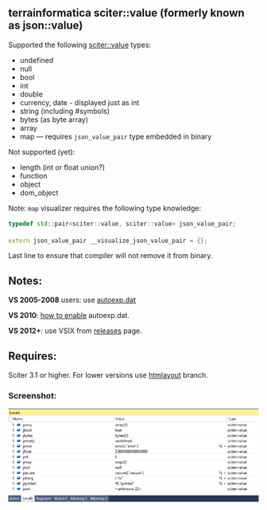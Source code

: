 ## terrainformatica sciter::value (formerly known as json::value)

Supported the following [sciter::value](http://terrainformatica.com/forums/topic.php?id=670) types:

* undefined
* null
* bool
* int
* double
* currency, date - displayed just as int
* string (including #symbols)
* bytes (as byte array)
* array
* map — requires `json_value_pair` type embedded in binary


Not supported (yet):

* length (int or float union?)
* function
* object
* dom_object


Note: `map` visualizer requires the following type knowledge:

```cpp
typedef std::pair<sciter::value, sciter::value> json_value_pair;

extern json_value_pair __visualize_json_value_pair = {};
```

Last line to ensure that compiler will not remove it from binary.

## Notes:

**VS 2005-2008** users: use [autoexp.dat](autoexp.dat.txt)

**VS 2010**: [how to enable](http://stackoverflow.com/a/21008426/736762) autoexp.dat.

**VS 2012+**: use VSIX from [releases](https://github.com/pravic/json-value-visualizer/releases) page.


## Requires:

Sciter 3.1 or higher. For lower versions use [htmlayout](https://github.com/pravic/json-value-visualizer/tree/htmlayout) branch.


### Screenshot:

![Debug screenshot](sciter-value.png)
